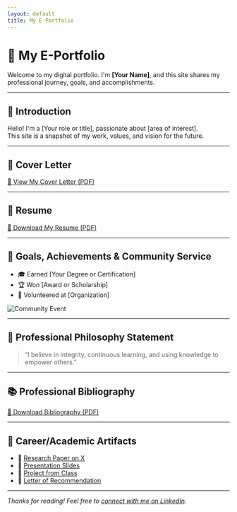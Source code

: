 ```yaml
---
layout: default
title: My E-Portfolio
---
```


# 💼 My E-Portfolio

Welcome to my digital portfolio. I'm **[Your Name]**, and this site shares my professional journey, goals, and accomplishments.

---

## 📜 Introduction

Hello! I'm a [Your role or title], passionate about [area of interest].  
This site is a snapshot of my work, values, and vision for the future.

---

## 📨 Cover Letter

[📄 View My Cover Letter (PDF)](cover-letter.pdf)

---

## 📎 Resume

[📄 Download My Resume (PDF)](resume.pdf)

---

## 🏅 Goals, Achievements & Community Service

- 🎓 Earned [Your Degree or Certification]
- 🏆 Won [Award or Scholarship]
- 🤝 Volunteered at [Organization]

![Community Event](event-photo.jpg)

---

## 💬 Professional Philosophy Statement

> “I believe in integrity, continuous learning, and using knowledge to empower others.”

---

## 📚 Professional Bibliography

[📄 Download Bibliography (PDF)](bibliography.pdf)

---

## 🧾 Career/Academic Artifacts

- 🔗 [Research Paper on X](artifact1.pdf)
- 🔗 [Presentation Slides](artifact2.pdf)
- 🔗 [Project from Class](artifact3.html)
- 🔗 [Letter of Recommendation](artifact4.pdf)

---

_Thanks for reading! Feel free to [connect with me on LinkedIn](https://linkedin.com/in/yourprofile)._
